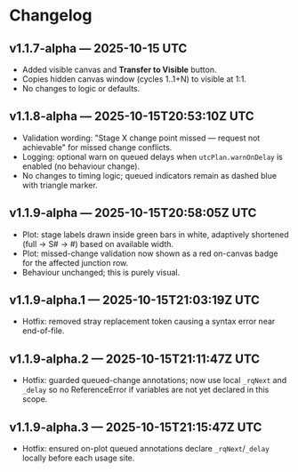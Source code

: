 # Changelog
## v1.1.7-alpha — 2025-10-15 UTC
- Added visible canvas and **Transfer to Visible** button.
- Copies hidden canvas window (cycles 1..1+N) to visible at 1:1.
- No changes to logic or defaults.

## v1.1.8-alpha — 2025-10-15T20:53:10Z UTC
- Validation wording: "Stage X change point missed — request not achievable" for missed change conflicts.
- Logging: optional warn on queued delays when `utcPlan.warnOnDelay` is enabled (no behaviour change).
- No changes to timing logic; queued indicators remain as dashed blue with triangle marker.

## v1.1.9-alpha — 2025-10-15T20:58:05Z UTC
- Plot: stage labels drawn inside green bars in white, adaptively shortened (full → S# → #) based on available width.
- Plot: missed-change validation now shown as a red on-canvas badge for the affected junction row.
- Behaviour unchanged; this is purely visual.

## v1.1.9-alpha.1 — 2025-10-15T21:03:19Z UTC
- Hotfix: removed stray replacement token causing a syntax error near end-of-file.

## v1.1.9-alpha.2 — 2025-10-15T21:11:47Z UTC
- Hotfix: guarded queued-change annotations; now use local `_rqNext` and `_delay` so no ReferenceError if variables are not yet declared in this scope.

## v1.1.9-alpha.3 — 2025-10-15T21:15:47Z UTC
- Hotfix: ensured on-plot queued annotations declare `_rqNext`/`_delay` locally before each usage site.
